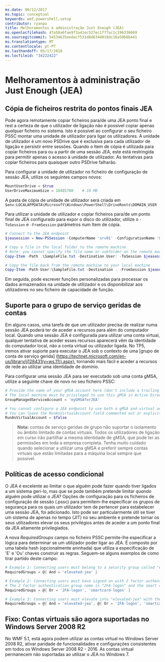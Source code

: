 ```yaml
---
ms.date: 06/12/2017
ms.topic: conceptual
keywords: wmf,powershell,setup
contributor: ryanpu
title: Melhoramentos à administração Just Enough (JEA)
ms.openlocfilehash: 47a58a6fae9f3a41ec527ec1f77ac1c196336669
ms.sourcegitcommit: 54534635eedacf531d8d6344019dc16a50b8b441
ms.translationtype: MT
ms.contentlocale: pt-PT
ms.lasthandoff: 05/17/2018
ms.locfileid: "34222422"
---
```

# <a name="improvements-to-just-enough-administration-jea"></a>Melhoramentos à administração Just Enough (JEA)

## <a name="constrained-file-copy-tofrom-jea-endpoints"></a>Cópia de ficheiros restrita do pontos finais JEA

Pode agora remotamente copiar ficheiros para/de uma JEA ponto final e rest a certeza de que o utilizador de ligação não é possível copiar apenas *qualquer* ficheiro no sistema.
Isto é possível ao configurar o seu ficheiro PSSC montar uma unidade de utilizador para ligar os utilizadores.
A unidade de utilizador é um novo PSDrive que é exclusiva para cada utilizador de ligação e persistir entre sessões.
Quando o Item de cópia é utilizada para copiar ficheiros para ou a partir de uma sessão JEA, este está restringida para permitir apenas o acesso à unidade de utilizador.
As tentativas para copiar ficheiros para quaisquer outro PSDrive falharão.

Para configurar a unidade de utilizador no ficheiro de configuração de sessão JEA, utilize os seguintes campos novos:

```powershell
MountUserDrive = $true
UserDriveMaximumSize = 10485760    # 10 MB
```

A pasta de cópia de unidade de utilizador será criada em `$env:LOCALAPPDATA\Microsoft\Windows\PowerShell\DriveRoots\DOMAIN_USER`

Para utilizar a unidade de utilizador e copiar ficheiros para/de um ponto final de JEA configurado para expor o disco do utilizador, utilize o `-ToSession` e `-FromSession` parâmetros num Item de cópia.

```powershell
# Connect to the JEA endpoint
$jeasession = New-PSSession -ComputerName 'srv01' -ConfigurationName 'UserDemo'

# Copy a file in the local folder to the remote machine.
# Note: you cannot specify the file name or subfolder on the remote machine. You must exactly type "User:"
Copy-Item -Path .\SampleFile.txt -Destination User: -ToSession $jeasession

# Copy the file back from the remote machine to your local machine
Copy-Item -Path User:\SampleFile.txt -Destination . -FromSession $jeasession
```

Em seguida, pode escrever funções personalizadas para processar os dados armazenados na unidade de utilizador e os disponibilizar aos utilizadores no seu ficheiro de capacidade de função.

## <a name="support-for-group-managed-service-accounts"></a>Suporte para o grupo de serviço geridas de contas

Em alguns casos, uma tarefa de que um utilizador precisa de realizar numa sessão JEA poderá ter de aceder a recursos para além do computador local.
Quando uma sessão JEA é configurada para utilizar uma conta virtual, qualquer tentativa de aceder esses recursos aparecerá vêm da identidade do computador local, não a conta virtual ou utilizador ligada.
No TP5, iremos ativar suporte para executar o JEA sob o contexto de uma [grupo de conta de serviço gerida] (https://technet.microsoft.com/en-us/library/jj128431(v=ws.11\).aspx), tornando mais fácil e aceder a recursos de rede ao utilizar uma identidade de domínio.

Para configurar uma sessão JEA para ser executado sob uma conta gMSA, utilize a seguinte chave de novo no seu ficheiro PSSC:

```powershell
# Provide the name of your gMSA account here (don't include a trailing $)
# The local machine must be privileged to use this gMSA in Active Directory
GroupManagedServiceAccount = 'myGMSAforJEA'

# You cannot configure a JEA endpoint to use both a gMSA and virtual account
# You can leave the RunAsVirtualAccount field commented out or explicitly set it to false
RunAsVirtualAccount = $false
```

> **Nota:** contas de serviço geridas de grupo não suportar o isolamento ou âmbito limitado de contas virtuais.
> Todos os utilizadores de ligação em curso irão partilhar a mesma identidade de gMSA, que pode ter as permissões em toda a empresa completa.
> Tenha muito cuidado quando selecionar a utilizar uma gMSA e preferir sempre contas virtuais que estão limitadas para a máquina local sempre que possível.

## <a name="conditional-access-policies"></a>Políticas de acesso condicional

O JEA é excelente ao limitar o que alguém pode fazer quando tiver ligados a um sistema geri-lo, mas que se pode também pretende limitar *quando* alguém pode utilizar o JEA?
Opções de configuração para os ficheiros de configuração de sessão (.pssc) para permitem-lhe especificar os grupos de segurança para os quais um utilizador tem de pertencer para estabelecer uma sessão JEA, foi adicionado.
Isto pode ser particularmente útil se tiver um sistema de apenas no tempo (JIT) no seu ambiente e pretende tornar os seus utilizadores elevar os seus privilégios antes de aceder a um ponto final da JEA altamente privilegiados.

A nova *RequiredGroups* campo no ficheiro PSSC permite-lhe especificar a lógica para determinar se um utilizador poder ligar ao JEA.
É composto por uma tabela hash (opcionalmente aninhada) que utiliza a especificação de 'E' e 'Ou' chaves construir as regras.
Seguem-se alguns exemplos de como tirar partido deste campo:

```powershell
# Example 1: Connecting users must belong to a security group called "elevated-jea"
RequiredGroups = @{ And = 'elevated-jea' }

# Example 2: Connecting users must have signed on with 2 factor authentication or a smart card
# The 2 factor authentication group name is "2FA-logon" and the smart card group name is "smartcard-logon"
RequiredGroups = @{ Or = '2FA-logon', 'smartcard-logon' }

# Example 3: Connecting users must elevate into "elevated-jea" with their JIT system and have logged on with 2FA or a smart card
RequiredGroups = @{ And = 'elevated-jea', @{ Or = '2FA-logon', 'smartcard-logon' }}
```

## <a name="fixed-virtual-accounts-are-now-supported-on-windows-server-2008-r2"></a>Fixo: Contas virtuais são agora suportadas no Windows Server 2008 R2
No WMF 5.1, está agora podem utilizar as contas virtual no Windows Server 2008 R2, ativar paridade de funcionalidades e configurações consistentes em todos os Windows Server 2008 R2 - 2016.
As contas virtual permanecem não suportadas ao utilizar o JEA no Windows 7.
